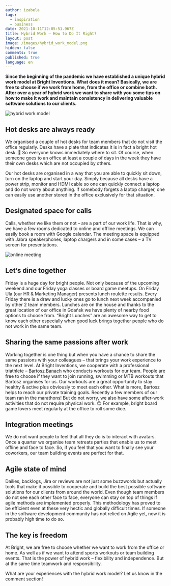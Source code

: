 ```yaml
---
author: izabela
tags:
  - inspiration
  - business
date: 2021-10-11T12:05:51.967Z
title: Hybrid Work – How to Do It Right?
layout: post
image: /images/hybrid_work_model.png
hidden: false
comments: true
published: true
language: en
---
```

**Since the beginning of the pandemic we have established a unique hybrid work model at Bright Inventions. What does it mean? Basically, we are free to choose if we work from home, from the office or combine both. After over a year of hybrid work we want to share with you some tips on how to make it work and maintain consistency in delivering valuable software solutions to our clients.**

![hybrid work model](/images/hybrid_work_model.png)

## Hot desks are always ready

We organised a couple of hot desks for team members that do not visit the office regularly. Desks have a plate that indicates it is in fact a bright hot desk. 🙂  So everyone knows immediately where to sit. Of course, when someone goes to an office at least a couple of days in the week they have their own desks which are not occupied by others. 

Our hot desks are organised in a way that you are able to quickly sit down, turn on the laptop and start your day. Simply because all desks have a power strip, monitor and HDMI cable so one can quickly connect a laptop and do not worry about anything. If somebody forgets a laptop charger, one can easily use another stored in the office exclusively for that situation.

## Designated space for calls

Calls, whether we like them or not – are a part of our work life. That is why, we have a few rooms dedicated to online and offline meetings. We can easily book a room with Google calendar. The meeting space is equipped with Jabra speakerphones, laptop chargers and in some cases – a TV screen for presentations.

![online meeting](/images/internal_workshops.jpeg)

## Let’s dine together

Friday is a huge day for bright people. Not only because of the upcoming weekend and our Friday yoga classes or board game meetups. On Friday Ula (our HR & Marketing Manager) presents lunch roulette results. Every Friday there is a draw and lucky ones go to lunch next week accompanied by other 2 team members. Lunches are on the house and thanks to the great location of our office in Gdańsk we have plenty of nearby food options to choose from. “Bright Lunches” are an awesome way to get to know each other especially when good luck brings together people who do not work in the same team.

<InstagramEmbed url='https://www.instagram.com/p/CUpCyvigmIr' />

## Sharing the same passions after work

Working together is one thing but when you have a chance to share the same passions with your colleagues – that brings your work experience to the next level. At Bright Inventions, we cooperate with a professional triathlete – [Bartosz Banach](https://www.facebook.com/bartoszbanachpl) who conducts workouts for our team. People are free to choose if they want to join running, swimming or MTB workouts that Bartosz organises for us. Our workouts are a great opportunity to stay healthy & active plus obviously to meet each other. What is more, Bartosz helps to reach our private training goals. Recently a few members of our team ran in the marathons! But do not worry, we also have some after-work activities that do not require physical work. 😉  For example, bright board game lovers meet regularly at the office to roll some dice.

## Integration meetings

We do not want people to feel that all they do is to interact with avatars. Once a quarter we organise team retreats parties that enable us to meet offline and face to face. So, if you feel that you want to finally see your coworkers, our team building events are perfect for that.

<InstagramEmbed url='https://www.instagram.com/p/CUFvOhfAg-M' />

## Agile state of mind

Dailies, backlogs, Jira or reviews are not just some buzzwords but actually tools that make it possible to cooperate and build the best possible software solutions for our clients from around the world. Even though team members do not see each other face to face, everyone can stay on top of things if agile methods are implemented properly. This methodology has proved to be efficient even at these very hectic and globally difficult times. If someone in the software development community has not relied on Agile yet, now it is probably high time to do so.

## The key is freedom

At Bright, we are free to choose whether we want to work from the office or home. As well as if we want to attend sports workouts or team building events. That is the power of hybrid work – flexibility and independence. But at the same time teamwork and responsibility. 

What are your experiences with the hybrid work model? Let us know in the comment section!
